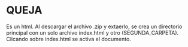 # QUEJA
Es un html. Al descargar el archivo .zip y extaerlo, se crea un directorio principal con un solo archivo index.html y otro (SEGUNDA_CARPETA). Clicando sobre index.html se activa el documento.
